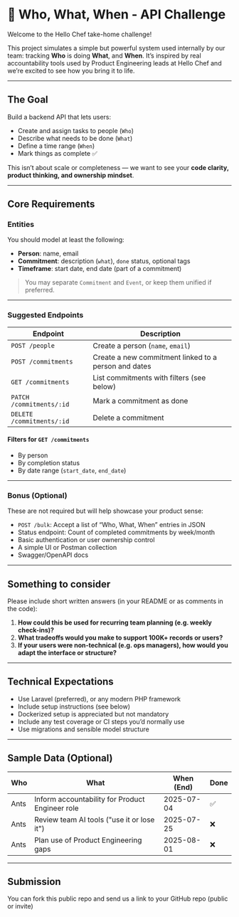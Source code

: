 # 📌 Who, What, When - API Challenge

Welcome to the Hello Chef take-home challenge!

This project simulates a simple but powerful system used internally by our team: tracking **Who** is doing **What**, and **When**. It’s inspired by real accountability tools used by Product Engineering leads at Hello Chef and we’re excited to see how you bring it to life.

---

## The Goal

Build a backend API that lets users:
- Create and assign tasks to people (`Who`)
- Describe what needs to be done (`What`)
- Define a time range (`When`)
- Mark things as complete ✅

This isn’t about scale or completeness — we want to see your **code clarity, product thinking, and ownership mindset**.

---

## Core Requirements

### Entities
You should model at least the following:
- **Person**: name, email
- **Commitment**: description (`what`), `done` status, optional tags
- **Timeframe**: start date, end date (part of a commitment)

> You may separate `Commitment` and `Event`, or keep them unified if preferred.

---

### Suggested Endpoints

| Endpoint                | Description                                           |
|------------------------|-------------------------------------------------------|
| `POST /people`         | Create a person (`name`, `email`)                    |
| `POST /commitments`    | Create a new commitment linked to a person and dates |
| `GET /commitments`     | List commitments with filters (see below)            |
| `PATCH /commitments/:id` | Mark a commitment as done                          |
| `DELETE /commitments/:id` | Delete a commitment                               |

#### Filters for `GET /commitments`
- By person
- By completion status
- By date range (`start_date`, `end_date`)

---

### Bonus (Optional)
These are not required but will help showcase your product sense:
- `POST /bulk`: Accept a list of “Who, What, When” entries in JSON
- Status endpoint: Count of completed commitments by week/month
- Basic authentication or user ownership control
- A simple UI or Postman collection
- Swagger/OpenAPI docs

---

## Something to consider

Please include short written answers (in your README or as comments in the code):
1. **How could this be used for recurring team planning (e.g. weekly check-ins)?**
2. **What tradeoffs would you make to support 100K+ records or users?**
3. **If your users were non-technical (e.g. ops managers), how would you adapt the interface or structure?**

---

## Technical Expectations

- Use Laravel (preferred), or any modern PHP framework
- Include setup instructions (see below)
- Dockerized setup is appreciated but not mandatory
- Include any test coverage or CI steps you’d normally use
- Use migrations and sensible model structure

---

## Sample Data (Optional)

| Who   | What                                           | When (End)    | Done |
|-------|------------------------------------------------|---------------|------|
| Ants  | Inform accountability for Product Engineer role| 2025-07-04    | ✅    |
| Ants  | Review team AI tools ("use it or lose it")     | 2025-07-25    | ❌    |
| Ants  | Plan use of Product Engineering gaps           | 2025-08-01    | ❌    |

---

## Submission
You can fork this public repo and send us a link to your GitHub repo (public or invite)
